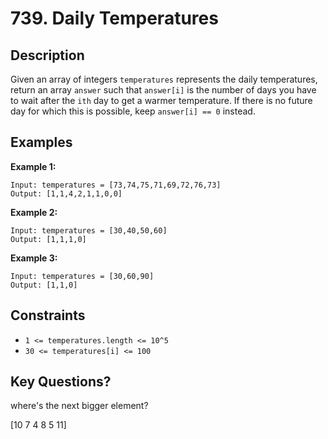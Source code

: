 # 739. Daily Temperatures

## Description

Given an array of integers `temperatures` represents the daily temperatures, return an array `answer` such that `answer[i]` is the number of days you have to wait after the `ith` day to get a warmer temperature. If there is no future day for which this is possible, keep `answer[i] == 0` instead.

## Examples

**Example 1:**
```
Input: temperatures = [73,74,75,71,69,72,76,73]
Output: [1,1,4,2,1,1,0,0]
```

**Example 2:**
```
Input: temperatures = [30,40,50,60]
Output: [1,1,1,0]
```

**Example 3:**
```
Input: temperatures = [30,60,90]
Output: [1,1,0]
```

## Constraints

- `1 <= temperatures.length <= 10^5`
- `30 <= temperatures[i] <= 100`


## Key Questions?

where's the next bigger element?

[10 7 4 8 5 11]
